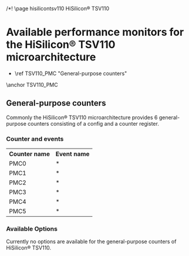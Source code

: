 /*! \page hisilicontsv110 HiSilicon&reg; TSV110


<H1>Available performance monitors for the HiSilicon&reg; TSV110 microarchitecture</H1>
<UL>
<LI>\ref TSV110_PMC "General-purpose counters"</LI>
</UL>

\anchor TSV110_PMC
<H2>General-purpose counters</H2>
<P>Commonly the HiSilicon&reg; TSV110 microarchitecture provides 6 general-purpose counters consisting of a config and a counter register.</P>
<H3>Counter and events</H3>
<TABLE>
<TR>
  <TH>Counter name</TH>
  <TH>Event name</TH>
</TR>
<TR>
  <TD>PMC0</TD>
  <TD>*</TD>
</TR>
<TR>
  <TD>PMC1</TD>
  <TD>*</TD>
</TR>
<TR>
  <TD>PMC2</TD>
  <TD>*</TD>
</TR>
<TR>
  <TD>PMC3</TD>
  <TD>*</TD>
</TR>
<TR>
  <TD>PMC4</TD>
  <TD>*</TD>
</TR>
<TR>
  <TD>PMC5</TD>
  <TD>*</TD>
</TR>
</TABLE>

<H3>Available Options</H3>
<P>Currently no options are available for the general-purpose counters of HiSilicon&reg; TSV110.</P>
